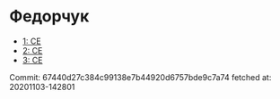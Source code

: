# Федорчук
- [1: CE](1.md)
- [2: CE](2.md)
- [3: CE](3.md)

Commit: 67440d27c384c99138e7b44920d6757bde9c7a74
 fetched at: 20201103-142801
